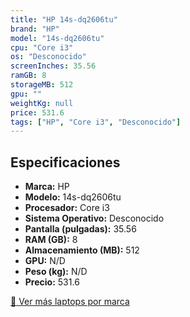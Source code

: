 ```yaml
---
title: "HP 14s-dq2606tu"
brand: "HP"
model: "14s-dq2606tu"
cpu: "Core i3"
os: "Desconocido"
screenInches: 35.56
ramGB: 8
storageMB: 512
gpu: ""
weightKg: null
price: 531.6
tags: ["HP", "Core i3", "Desconocido"]
---
```

## Especificaciones

- **Marca:** HP
- **Modelo:** 14s-dq2606tu
- **Procesador:** Core i3
- **Sistema Operativo:** Desconocido
- **Pantalla (pulgadas):** 35.56
- **RAM (GB):** 8
- **Almacenamiento (MB):** 512
- **GPU:** N/D
- **Peso (kg):** N/D
- **Precio:** 531.6

[:rocket: Ver más laptops por marca](/brand/hp)
